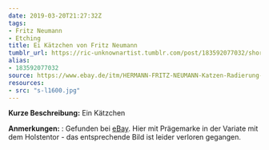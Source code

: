 ```yaml
---
date: 2019-03-20T21:27:32Z
tags:
- Fritz Neumann
- Etching
title: Ei Kätzchen von Fritz Neumann
tumblr_url: https://ric-unknownartist.tumblr.com/post/183592077032/short-description-a-kitten-notes-taken-from
alias:
- 183592077032
source: https://www.ebay.de/itm/HERMANN-FRITZ-NEUMANN-Katzen-Radierung-/381209669600?nma=true&si=dOmDB2y2YiaUL1H2H%252Bvgp4%252F8D4w%253D&orig_cvip=true&nordt=true&rt=nc&_trksid=p2047675.l2557
resources:
- src: "s-l1600.jpg"
---
```


**Kurze Beschreibung:** Ein Kätzchen

**Anmerkungen:** : Gefunden bei [eBay](https://www.ebay.de/itm/HERMANN-FRITZ-NEUMANN-Katzen-Radierung-/381209669600?nma=true&si=dOmDB2y2YiaUL1H2H%252Bvgp4%252F8D4w%253D&orig_cvip=true&nordt=true&rt=nc&_trksid=p2047675.l2557). Hier mit Prägemarke in der Variate mit dem Holstentor - das entsprechende Bild ist leider verloren gegangen.

